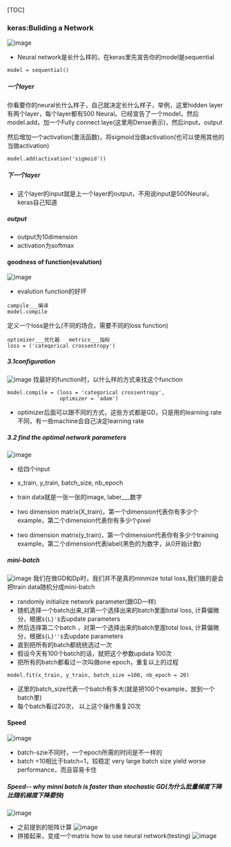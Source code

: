 [TOC]
### keras:Buliding a Network
![image](http://ppryt2uuf.bkt.clouddn.com/chapter8-1.png)
- Neural network是长什么样的，在keras里先宣告你的model是sequential

```
model = sequential()
```

##### 一个layer
你看要你的neural长什么样子，自己就决定长什么样子，举例，这里hidden layer 有两个layer，每个layer都有500 Neural。已经宣告了一个model，然后model.add，加一个Fully connect laye(这里用Dense表示)，然后input，output

然后增加一个activation(激活函数)，将sigmoid当做activation(也可以使用其他的当做activation)

```
model.add(activation('sigmoid'))
```
##### 下一个layer
- 这个layer的input就是上一个layer的output，不用说input是500Neural，keras自己知道

##### output
- output为10dimension
- activation为softmax

#### goodness of function(evalution)
![image](http://ppryt2uuf.bkt.clouddn.com/chapter8-2.png)
- evalution function的好坏

```
campile___编译
model.compile
```
定义一个loss是什么(不同的场合，需要不同的loss function)

```
optimizer___优化器   metrics___指标
loss = ('cateqorical crossentropy')
```
##### 3.1configuration
![image](http://ppryt2uuf.bkt.clouddn.com/chapter8-3.png)
找最好的function时，以什么样的方式来找这个function
```
model.compile = (loss = 'categorical crossentropy',
                 optimizer = 'adam')
```
- optimizer后面可以跟不同的方式，这些方式都是GD，只是用的learning rate不同，有一些machine会自己决定learning rate
##### 3.2 find the optimal network parameters
![image](http://ppryt2uuf.bkt.clouddn.com/chapter8-4.png)
- 给四个input
- x_train, y_train, batch_size, nb_epoch
- train data就是一张一张的image, laber___数字


- two dimension matrix(X_train)，第一个dimension代表你有多少个example，第二个dimension代表你有多少个pixel
- two dimension matrix(y_train)，第一个dimension代表你有多少个training example，第二个dimension代表label(黑色的为数字，从0开始计数)
##### mini-batch
![image](http://ppryt2uuf.bkt.clouddn.com/chapter8-5.png)
我们在做GD和Dp时，我们并不是真的minmize total loss,我们做的是会把train data随机分成mini-batch
- randomly initialize network parameter(跟GD一样)
- 随机选择一个batch出来,对第一个选择出来的batch里面total loss, 计算偏微分，根据`${L}'$`去update parameters
- 然后选择第二个batch ，对第一个选择出来的batch里面total loss, 计算偏微分，根据`${L}''$`去update parameters
- 直到把所有的batch都统统选过一次
- 假设今天有100个batch的话，就把这个参数updata 100次
- 把所有的batch都看过一次叫做one epoch，重复以上的过程

```
model.fit(x_train, y_train, batch_size =100, nb_epoch = 20)
```
- 这里的batch_size代表一个batch有多大(就是把100个example，放到一个batch里)
- 每个batch看过20次， 以上这个操作重复20次

#### Speed
![image](http://ppryt2uuf.bkt.clouddn.com/chapter8-6.png)
- batch-szie不同时，一个epoch所需的时间是不一样的
- batch =10相比于batch=1，较稳定
very large batch size yield worse performance，而且容易卡住

##### Speed-- why minni batch is faster than stochastic GD(为什么批量梯度下降比随机梯度下降要快)
![image](http://ppryt2uuf.bkt.clouddn.com/chapter8-7.png)
- 之前提到的矩阵计算
![image](http://ppryt2uuf.bkt.clouddn.com/chapter8-8.png)
- 拼接起来，变成一个matrix
how to use neural network(testing)
![image](http://ppryt2uuf.bkt.clouddn.com/chapter8-9.png)

